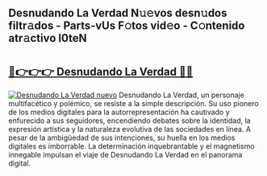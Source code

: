 ## Desnudando La Verdad N𝚞𝚎vos desn𝚞dos filtr𝚊dos - Parts-vUs F𝚘tos vid𝚎o - C𝚘ntenido atr𝚊ctivo l0teN

# <h2><a href="http://mb7t6yi.tromn.icu/?c=Desnudando+La+Verdad">🔗👉👉👉 Desnudando La Verdad 🔗🔗</a></h2>

[![Desnudando La Verdad nuevo](https://i.imgur.com/pEAQMta.gif)](http://mb7t6yi.tromn.icu/?c=Desnudando+La+Verdad)
Desnudando La Verdad, un personaje multifacético y polémico, se resiste a la simple descripción. Su uso pionero de los medios digitales para la autorrepresentación ha cautivado y enfurecido a sus seguidores, encendiendo debates sobre la identidad, la expresión artística y la naturaleza evolutiva de las sociedades en línea. A pesar de la ambigüedad de sus intenciones, su huella en los medios digitales es imborrable. La determinación inquebrantable y el magnetismo innegable impulsan el viaje de Desnudando La Verdad en el panorama digital.

